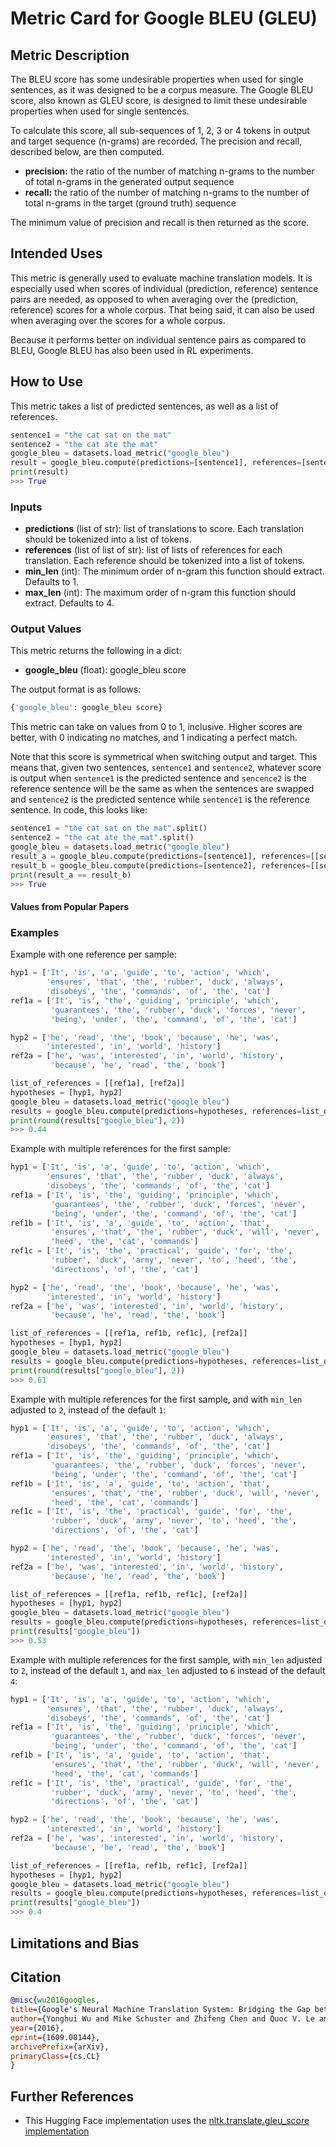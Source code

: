 # Metric Card for Google BLEU (GLEU)


## Metric Description
The BLEU score has some undesirable properties when used for single
sentences, as it was designed to be a corpus measure. The Google BLEU score, also known as GLEU score, is designed to limit these undesirable properties when used for single sentences.

To calculate this score, all sub-sequences of 1, 2, 3 or 4 tokens in output and target sequence (n-grams) are recorded. The precision and recall, described below, are then computed.

- **precision:** the ratio of the number of matching n-grams to the number of total n-grams in the generated output sequence
- **recall:** the ratio of the number of matching n-grams to the number of total n-grams in the target (ground truth) sequence

The minimum value of precision and recall is then returned as the score.


## Intended Uses
This metric is generally used to evaluate machine translation models. It is especially used when scores of individual (prediction, reference) sentence pairs are needed, as opposed to when averaging over the (prediction, reference) scores for a whole corpus. That being said, it can also be used when averaging over the scores for a whole corpus.

Because it performs better on individual sentence pairs as compared to BLEU, Google BLEU has also been used in RL experiments.

## How to Use
This metric takes a list of predicted sentences, as well as a list of references. 

```python
sentence1 = "the cat sat on the mat"
sentence2 = "the cat ate the mat"
google_bleu = datasets.load_metric("google_bleu")
result = google_bleu.compute(predictions=[sentence1], references=[sentence2])
print(result)
>>> True
```

### Inputs
- **predictions** (list of str): list of translations to score. Each translation should be tokenized into a list of tokens.
- **references** (list of list of str): list of lists of references for each translation. Each reference should be tokenized into a list of tokens.
- **min_len** (int): The minimum order of n-gram this function should extract. Defaults to 1.
- **max_len** (int): The maximum order of n-gram this function should extract. Defaults to 4.

### Output Values
This metric returns the following in a dict:
- **google_bleu** (float): google_bleu score

The output format is as follows:
```python
{'google_bleu': google_bleu score}
```

This metric can take on values from 0 to 1, inclusive. Higher scores are better, with 0 indicating no matches, and 1 indicating a perfect match. 

Note that this score is symmetrical when switching output and target. This means that, given two sentences, `sentence1` and `sentence2`, whatever score is output when `sentence1` is the predicted sentence and  `sencence2` is the reference sentence will be the same as when the sentences are swapped and `sentence2` is the predicted sentence while `sentence1` is the reference sentence. In code, this looks like:

```python
sentence1 = "the cat sat on the mat".split()
sentence2 = "the cat ate the mat".split()
google_bleu = datasets.load_metric("google_bleu")
result_a = google_bleu.compute(predictions=[sentence1], references=[[sentence2]])
result_b = google_bleu.compute(predictions=[sentence2], references=[[sentence1]])
print(result_a == result_b)
>>> True
```

#### Values from Popular Papers


### Examples
Example with one reference per sample:
```python
hyp1 = ['It', 'is', 'a', 'guide', 'to', 'action', 'which',
        'ensures', 'that', 'the', 'rubber', 'duck', 'always',
        'disobeys', 'the', 'commands', 'of', 'the', 'cat']
ref1a = ['It', 'is', 'the', 'guiding', 'principle', 'which',
         'guarantees', 'the', 'rubber', 'duck', 'forces', 'never',
         'being', 'under', 'the', 'command', 'of', 'the', 'cat']

hyp2 = ['he', 'read', 'the', 'book', 'because', 'he', 'was',
        'interested', 'in', 'world', 'history']
ref2a = ['he', 'was', 'interested', 'in', 'world', 'history',
         'because', 'he', 'read', 'the', 'book']

list_of_references = [[ref1a], [ref2a]]
hypotheses = [hyp1, hyp2]
google_bleu = datasets.load_metric("google_bleu")
results = google_bleu.compute(predictions=hypotheses, references=list_of_references)
print(round(results["google_bleu"], 2))
>>> 0.44
```

Example with multiple references for the first sample:
```python
hyp1 = ['It', 'is', 'a', 'guide', 'to', 'action', 'which',
        'ensures', 'that', 'the', 'rubber', 'duck', 'always',
        'disobeys', 'the', 'commands', 'of', 'the', 'cat']
ref1a = ['It', 'is', 'the', 'guiding', 'principle', 'which',
         'guarantees', 'the', 'rubber', 'duck', 'forces', 'never',
         'being', 'under', 'the', 'command', 'of', 'the', 'cat']
ref1b = ['It', 'is', 'a', 'guide', 'to', 'action', 'that',
         'ensures', 'that', 'the', 'rubber', 'duck', 'will', 'never',
         'heed', 'the', 'cat', 'commands']
ref1c = ['It', 'is', 'the', 'practical', 'guide', 'for', 'the',
         'rubber', 'duck', 'army', 'never', 'to', 'heed', 'the',
         'directions', 'of', 'the', 'cat']

hyp2 = ['he', 'read', 'the', 'book', 'because', 'he', 'was',
        'interested', 'in', 'world', 'history']
ref2a = ['he', 'was', 'interested', 'in', 'world', 'history',
         'because', 'he', 'read', 'the', 'book']

list_of_references = [[ref1a, ref1b, ref1c], [ref2a]]
hypotheses = [hyp1, hyp2]
google_bleu = datasets.load_metric("google_bleu")
results = google_bleu.compute(predictions=hypotheses, references=list_of_references)
print(round(results["google_bleu"], 2))
>>> 0.61
```

Example with multiple references for the first sample, and with `min_len` adjusted to `2`, instead of the default `1`:
```python
hyp1 = ['It', 'is', 'a', 'guide', 'to', 'action', 'which',
        'ensures', 'that', 'the', 'rubber', 'duck', 'always',
        'disobeys', 'the', 'commands', 'of', 'the', 'cat']
ref1a = ['It', 'is', 'the', 'guiding', 'principle', 'which',
         'guarantees', 'the', 'rubber', 'duck', 'forces', 'never',
         'being', 'under', 'the', 'command', 'of', 'the', 'cat']
ref1b = ['It', 'is', 'a', 'guide', 'to', 'action', 'that',
         'ensures', 'that', 'the', 'rubber', 'duck', 'will', 'never',
         'heed', 'the', 'cat', 'commands']
ref1c = ['It', 'is', 'the', 'practical', 'guide', 'for', 'the',
         'rubber', 'duck', 'army', 'never', 'to', 'heed', 'the',
         'directions', 'of', 'the', 'cat']

hyp2 = ['he', 'read', 'the', 'book', 'because', 'he', 'was',
        'interested', 'in', 'world', 'history']
ref2a = ['he', 'was', 'interested', 'in', 'world', 'history',
         'because', 'he', 'read', 'the', 'book']

list_of_references = [[ref1a, ref1b, ref1c], [ref2a]]
hypotheses = [hyp1, hyp2]
google_bleu = datasets.load_metric("google_bleu")
results = google_bleu.compute(predictions=hypotheses, references=list_of_references, min_len=2)
print(results["google_bleu"])
>>> 0.53
```

Example with multiple references for the first sample, with `min_len` adjusted to `2`, instead of the default `1`, and `max_len` adjusted to `6` instead of the default `4`:
```python
hyp1 = ['It', 'is', 'a', 'guide', 'to', 'action', 'which',
        'ensures', 'that', 'the', 'rubber', 'duck', 'always',
        'disobeys', 'the', 'commands', 'of', 'the', 'cat']
ref1a = ['It', 'is', 'the', 'guiding', 'principle', 'which',
         'guarantees', 'the', 'rubber', 'duck', 'forces', 'never',
         'being', 'under', 'the', 'command', 'of', 'the', 'cat']
ref1b = ['It', 'is', 'a', 'guide', 'to', 'action', 'that',
         'ensures', 'that', 'the', 'rubber', 'duck', 'will', 'never',
         'heed', 'the', 'cat', 'commands']
ref1c = ['It', 'is', 'the', 'practical', 'guide', 'for', 'the',
         'rubber', 'duck', 'army', 'never', 'to', 'heed', 'the',
         'directions', 'of', 'the', 'cat']

hyp2 = ['he', 'read', 'the', 'book', 'because', 'he', 'was',
        'interested', 'in', 'world', 'history']
ref2a = ['he', 'was', 'interested', 'in', 'world', 'history',
         'because', 'he', 'read', 'the', 'book']

list_of_references = [[ref1a, ref1b, ref1c], [ref2a]]
hypotheses = [hyp1, hyp2]
google_bleu = datasets.load_metric("google_bleu")
results = google_bleu.compute(predictions=hypotheses, references=list_of_references, min_len=2, max_len=6)
print(results["google_bleu"])
>>> 0.4
```

## Limitations and Bias


## Citation
```bibtex
@misc{wu2016googles,
title={Google's Neural Machine Translation System: Bridging the Gap between Human and Machine Translation},
author={Yonghui Wu and Mike Schuster and Zhifeng Chen and Quoc V. Le and Mohammad Norouzi and Wolfgang Macherey and Maxim Krikun and Yuan Cao and Qin Gao and Klaus Macherey and Jeff Klingner and Apurva Shah and Melvin Johnson and Xiaobing Liu and Łukasz Kaiser and Stephan Gouws and Yoshikiyo Kato and Taku Kudo and Hideto Kazawa and Keith Stevens and George Kurian and Nishant Patil and Wei Wang and Cliff Young and Jason Smith and Jason Riesa and Alex Rudnick and Oriol Vinyals and Greg Corrado and Macduff Hughes and Jeffrey Dean},
year={2016},
eprint={1609.08144},
archivePrefix={arXiv},
primaryClass={cs.CL}
}
```
## Further References
- This Hugging Face implementation uses the [nltk.translate.gleu_score implementation](https://www.nltk.org/_modules/nltk/translate/gleu_score.html)
